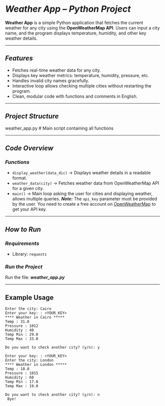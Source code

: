 # ***Weather App – Python Project***

**Weather App** is a simple Python application that fetches the current weather for any city using the **OpenWeatherMap API**. Users can input a city name, and the program displays temperature, humidity, and other key weather details.

---

## ***Features***

* Fetches real-time weather data for any city.
* Displays key weather metrics: temperature, humidity, pressure, etc.
* Handles invalid city names gracefully.
* Interactive loop allows checking multiple cities without restarting the program.
* Clean, modular code with functions and comments in English.

---

## ***Project Structure***

 weather_app.py      # Main script containing all functions

---

## ***Code Overview***

### ***Functions***

* `display_weather(data_dic)` → Displays weather details in a readable format.
* `weather_data(city)` → Fetches weather data from OpenWeatherMap API for a given city.
* `main()` → Main loop asking the user for cities and displaying weather, allows multiple queries.
***Note:*** The `api_key` parameter must be provided by the user. You need to create a free account on [OpenWeatherMap](https://openweathermap.org/?utm_source=chatgpt.com)
 to get your API key.
---

##  ***How to Run***

### ***Requirements***

* Library: `requests`

### ***Run the Project***


Run the file: ***weather_app.py***

---

##  Example Usage

```
Enter the city: Cairo
Enter your key: : <YOUR_KEY>
**** Weather in Cairo *****
Temp : 31.0
Pressure : 1012
Humidity : 40
Temp Min : 29.0
Temp Max : 33.0

Do you want to check another city? (y/n): y

Enter your key: : <YOUR_KEY>
Enter the city: London
**** Weather in London *****
Temp : 18.0
Pressure : 1015
Humidity : 60
Temp Min : 17.0
Temp Max : 19.0

Do you want to check another city? (y/n): n
 Bye!
```
